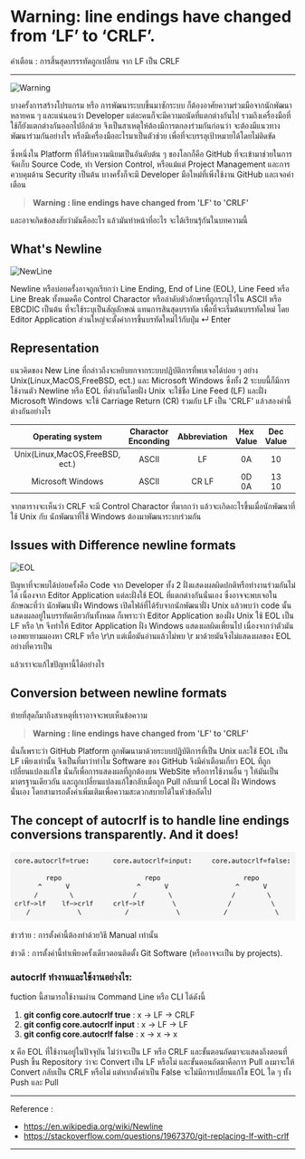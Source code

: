 # Warning: line endings have changed from ‘LF’ to ‘CRLF’.
คำเตือน : การสิ้นสุดบรรรทัดถูกเปลี่ยน จาก LF เป็น CRLF

---

![Warning](https://user-images.githubusercontent.com/4097841/46043452-13ae4800-c0e6-11e8-8d68-b83b86e3e58a.png)
<p>บางครั้งการสร้างโปรแกรม หรือ การพัฒนาระบบขึ้นมาซักระบบ ก็ต้องอาศัยความร่วมมือจากนักพัฒนาหลายคน ๆ และแน่นอนว่า Developer แต่ละคนก็จะมีความถนัดที่แตกต่างกันไป รวมถึงเครื่องมือที่ใช้ก็ยังแตกต่างกันออกไปอีกด้วย จึงเป็นสาเหตุให้ต้องมีการตกลงร่วมกันก่อนว่า จะต้องมีแนวทางพัฒนาร่วมกันอย่างไร หรือมีเครื่องมืออะไรมาเป็นตัวช่วย เพื่อที่จะบรรลุเป้าหมายได้โดยไม่ติดขัด</p>
<p>ซึ่งหนึ่งใน Platform ที่ได้รับความนิยมเป็นอันดับต้น ๆ ของโลกก็คือ GitHub ที่จะเข้ามาช่วยในการจัดเก็บ Source Code, ทำ Version Control, หรือแม้แต่ Project Management และการควบคุมด้าน Security เป็นต้น บางครั้งก็จะมี Developer มือใหม่ที่เพิ่งใช้งาน GitHub และเจอคำเตือน </p>

> **Warning : line endings have changed from 'LF' to 'CRLF'**

<p>และอาจเกิดข้อสงสัยว่ามันคืออะไร แล้วมันทำหน้าที่อะไร จะได้เรียนรุ้กันในบทความนี้</p>

## What's Newline
![NewLine](https://upload.wikimedia.org/wikipedia/commons/b/b3/Illustration_of_a_newline.png)
<p>Newline หรือบ่อยครั้งอาจถูกเรียกว่า Line Ending, End of Line (EOL), Line Feed หรือ Line Break ทั้งหมดคือ Control Charactor หรือลำดับตัวอักษรที่ถูกระบุไว้ใน ASCII หรือ EBCDIC เป็นต้น ที่จะใช้ระบุเป็นสัญลักษณ์ แทนการสินสุดบรรทัด เพื่อที่จะเริ่มต้นบรรทัดใหม่ โดย Editor Application ส่วนใหญ่จะตั้งค่าการขึ้นบรทัดใหม่ไว้กับปุ่ม ↵ Enter </p>

## Representation
<p>แนวคิดของ New Line ที่กล่าวถึงจะหยิบยกจากระบบปฏิบัติการที่พบเจอได้บ่อย ๆ อย่าง Unix(Linux,MacOS,FreeBSD, ect.) และ Microsoft Windows ซึ่งทั้ง 2 ระบบนี้ก็มีการใช้งานตัว Newline หรือ EOL ที่ต่างกันโดยฝั่ง Unix จะใช้ชื่อ Line Feed (LF) และฝั่ง Microsoft Windows จะใช้ Carriage Return (CR) ร่วมกับ LF เป็น 'CRLF' แล้วสองคำนี้ต่างกันอย่างไร</p>

|Operating system|Charactor Enconding|Abbreviation|Hex Value|Dec Value|Escape Sequence|
|:-:|:-:|:-:|:-:|:-:|:-:|
|Unix(Linux,MacOS,FreeBSD, ect.)|ASCII|LF|0A|10|\n|
|Microsoft Windows|ASCII|CR LF|0D 0A|13 10|\r\n|

<p>จากตารางจะเห็นว่า CRLF จะมี Control Charactor ที่มากกว่า แล้วจะเกิดอะไรขึ้นเมื่อนักพัฒนาที่ใช้ Unix กับ นักพัฒนาที่ใช้ Windows ต้องมาพัฒนาระบบร่วมกัน</p>

## Issues with Difference newline formats
![EOL](https://upload.wikimedia.org/wikipedia/commons/2/27/Newline_hex_0A.png)
<p>ปัญหาที่จะพบได้บ่อยครั้งคือ Code จาก Developer ทั้ง 2 ฝั่งแสดงผลผิดปกติหรือทำงานร่วมกันไม่ได้ เนื่องจาก Editor Application แต่ละฝั่งใช้ EOL ที่แตกต่างกันนั่นเอง ซึ่งอาจจะพบเจอในลักษณะที่ว่า นักพัฒนาฝั่ง Windows เปิดไฟล์ที่ได้รับจากนักพัฒนาฝั่ง Unix แล้วพบว่า code นั้นแสดงผลอยู่ในบรรทัดเดียวกันทั้งหมด ก็เพราะว่า Editor Application ของฝั่ง Unix ใช้ EOL เป็น LF หรือ \n จึงทำให้ Editor Application ฝั่ง Windows แสดงผลผิดเพี้ยนไป เนื่องจากว่าตัวมันเองพยายามมองหา CRLF หรือ \r\n แต่เมื่อมันอ่านแล้วไม่พบ \r มาด้วยมันจึงไม่แสดงผลของ EOL อย่างที่ควรเป็น </p> แล้วเราจะแก้ไขปัญหานี้ได้อย่างไร

## Conversion between newline formats
ท้ายที่สุดก็มาถึงสาเหตุที่เราอาจจะพบเห็นข้อความ

> **Warning : line endings have changed from 'LF' to 'CRLF'**

นั่นก็เพราะว่า GitHub Platform ถูกพัฒนามาด้วยระบบปฏิบัติการที่เป็น Unix และใช้ EOL เป็น LF เพียงเท่านั้น จึงเป็นที่มาว่าทำไม Software ของ GitHub จึงมีคำเตือนเกี่ยว EOL ที่ถูกเปลี่ยนแปลงแก้ไข นั่นก็เพื่อการแสดงผลที่ถูกต้องบน WebSite หรือการใช้งานอื่น ๆ ให้มันเป็นมาตรฐานเดียวกัน และถูกเปลี่ยนแปลงแก้ไขกลับเมื่อถูก Pull กลับมาที่ Local ฝั่ง Windows นั่นเอง โดยสามารถตั้งค่าเพิ่มเติมเพื่อความสะดวกสบายได้ในหัวข้อถัดไป

## The concept of autocrlf is to handle line endings conversions transparently. And it does!
![AutoCRLF](/images/autocrlf.png)
<p>ข่าวร้าย : การตั้งค่านี้ต้องทำด้วยวิธี Manual เท่านั้น</p>
<p>ข่าวดี : การตั้งค่านี้ทำเพียงครั้งเดียวตอนติดตั้ง Git Software (หรืออาจจะเป็น by projects).</p>

### autocrlf ทำงานและใช้งานอย่างไร:

fuction นี้สามารถใช้งานผ่าน Command Line หรือ CLI ได้ดังนี้

>>>

1) **git config core.autocrlf true**  :   x -> LF -> CRLF
2) **git config core.autocrlf input** :   x -> LF -> LF
3) **git config core.autocrlf false** :   x -> x -> x

>>>

x คือ EOL ที่ใช้งานอยู่ในปัจจุบัน ไม่ว่าจะเป็น LF หรือ CRLF และขั้นตอนถัดมาจะแสดงถึงตอนที่ Push ขึ้น Repository ว่าจะ Convert เป็น LF หรือไม่ และขั้นตอนถัดมาคือการ Pull ลงมาจะให้ Convert กลับเป็น CRLF หรือไม่ แต่หากตั้งค่าเป็น False จะไม่มีการเปลี่ยนแก้ไข EOL ใด ๆ ทั้ง Push และ Pull

---

Reference : 
- https://en.wikipedia.org/wiki/Newline
- https://stackoverflow.com/questions/1967370/git-replacing-lf-with-crlf

---
